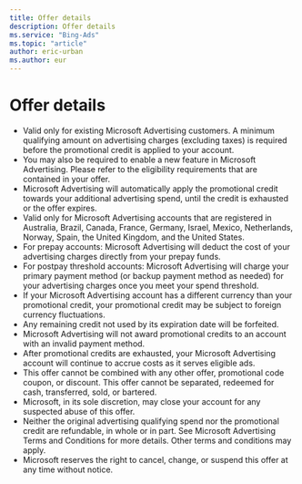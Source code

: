 ```yaml
---
title: Offer details
description: Offer details
ms.service: "Bing-Ads"
ms.topic: "article"
author: eric-urban
ms.author: eur
---
```


# Offer details

- Valid only for existing Microsoft Advertising customers. A minimum qualifying amount on advertising charges (excluding taxes) is required before the promotional credit is applied to your account.
- You may also be required to enable a new feature in Microsoft Advertising. Please refer to the eligibility requirements that are contained in your offer.
- Microsoft Advertising will automatically apply the promotional credit towards your additional advertising spend, until the credit is exhausted or the offer expires.
- Valid only for Microsoft Advertising accounts that are registered in Australia, Brazil, Canada, France, Germany, Israel, Mexico, Netherlands, Norway, Spain, the United Kingdom, and the United States.
- For prepay accounts: Microsoft Advertising will deduct the cost of your advertising charges directly from your prepay funds.
- For postpay threshold accounts: Microsoft Advertising will charge your primary payment method (or backup payment method as needed) for your advertising charges once you meet your spend threshold.
- If your Microsoft Advertising account has a different currency than your promotional credit, your promotional credit may be subject to foreign currency fluctuations.
- Any remaining credit not used by its expiration date will be forfeited.
- Microsoft Advertising will not award promotional credits to an account with an invalid payment method.
- After promotional credits are exhausted, your Microsoft Advertising account will continue to accrue costs as it serves eligible ads.
- This offer cannot be combined with any other offer, promotional code coupon, or discount. This offer cannot be separated, redeemed for cash, transferred, sold, or bartered.
- Microsoft, in its sole discretion, may close your account for any suspected abuse of this offer.
- Neither the original advertising qualifying spend nor the promotional credit are refundable, in whole or in part. See Microsoft Advertising Terms and Conditions for more details. Other terms and conditions may apply.
- Microsoft reserves the right to cancel, change, or suspend this offer at any time without notice.


